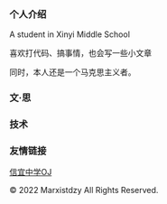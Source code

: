 ### 个人介绍
A student in Xinyi Middle School

喜欢打代码、搞事情，也会写一些小文章

同时，本人还是一个马克思主义者。
### 文·思
### 技术
### 友情链接
[信宜中学OJ](http://175.178.85.68/)

© 2022 Marxistdzy
All Rights Reserved.
